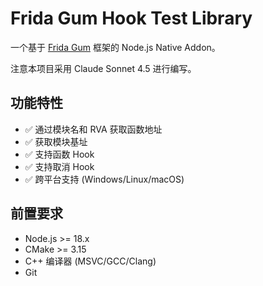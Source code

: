 # Frida Gum Hook Test Library

一个基于 [Frida Gum](https://frida.re/) 框架的 Node.js Native Addon。

注意本项目采用 Claude Sonnet 4.5 进行编写。

## 功能特性

- ✅ 通过模块名和 RVA 获取函数地址
- ✅ 获取模块基址
- ✅ 支持函数 Hook
- ✅ 支持取消 Hook
- ✅ 跨平台支持 (Windows/Linux/macOS)

## 前置要求

- Node.js >= 18.x
- CMake >= 3.15
- C++ 编译器 (MSVC/GCC/Clang)
- Git

